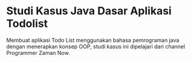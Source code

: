 # Studi Kasus Java Dasar Aplikasi Todolist
Membuat aplikasi Todo List menggunakan bahasa pemrograman java dengan menerapkan konsep OOP, studi kasus ini dipelajari dari channel Programmer Zaman Now.
